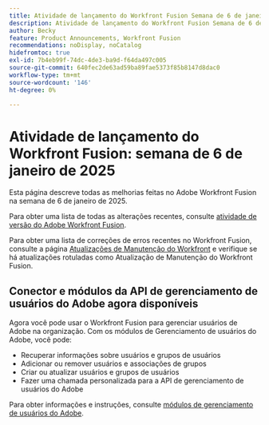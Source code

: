 ```yaml
---
title: Atividade de lançamento do Workfront Fusion Semana de 6 de janeiro de 2025
description: Atividade de lançamento do Workfront Fusion Semana de 6 de janeiro de 2025
author: Becky
feature: Product Announcements, Workfront Fusion
recommendations: noDisplay, noCatalog
hidefromtoc: true
exl-id: 7b4eb99f-74dc-4de3-ba9d-f64da497c005
source-git-commit: 640fec2de63ad59ba89fae5373f85b8147d8dac0
workflow-type: tm+mt
source-wordcount: '146'
ht-degree: 0%

---
```


# Atividade de lançamento do Workfront Fusion: semana de 6 de janeiro de 2025

Esta página descreve todas as melhorias feitas no Adobe Workfront Fusion na semana de 6 de janeiro de 2025.

Para obter uma lista de todas as alterações recentes, consulte [atividade de versão do Adobe Workfront Fusion](/help/workfront-fusion/fusion-product-releases/fusion-release-activity.md).

Para obter uma lista de correções de erros recentes no Workfront Fusion, consulte a página [Atualizações de Manutenção do Workfront](https://experienceleague.adobe.com/en/docs/workfront-known-issues/releases/current-updates) e verifique se há atualizações rotuladas como Atualização de Manutenção do Workfront Fusion.

## Conector e módulos da API de gerenciamento de usuários do Adobe agora disponíveis

Agora você pode usar o Workfront Fusion para gerenciar usuários de Adobe na organização. Com os módulos de Gerenciamento de usuários do Adobe, você pode:

* Recuperar informações sobre usuários e grupos de usuários
* Adicionar ou remover usuários e associações de grupos
* Criar ou atualizar usuários e grupos de usuários
* Fazer uma chamada personalizada para a API de gerenciamento de usuários do Adobe

Para obter informações e instruções, consulte [módulos de gerenciamento de usuários do Adobe](/help/workfront-fusion/references/apps-and-modules/adobe-connectors/adobe-user-management-modules.md).
